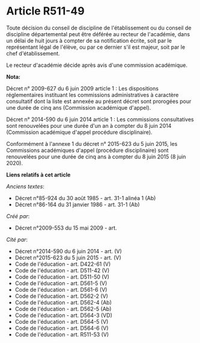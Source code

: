 # Article R511-49

Toute décision du conseil de discipline de l'établissement ou du conseil de discipline départemental peut être déférée au
recteur de l'académie, dans un délai de huit jours à compter de sa notification écrite, soit par le représentant légal de
l'élève, ou par ce dernier s'il est majeur, soit par le chef d'établissement.

Le recteur d'académie décide après avis d'une commission académique.

**Nota:**

Décret n° 2009-627 du 6 juin 2009 article 1 : Les dispositions réglementaires instituant les commissions administratives à
caractère consultatif dont la liste est annexée au présent décret sont prorogées pour une durée de cinq ans (Commission
académique d'appel).

Décret n° 2014-590 du 6 juin 2014 article 1 : Les commissions consultatives sont renouvelées pour une durée d'un an à compter
du 8 juin 2014 (Commission académique d'appel procédure disciplinaire).

Conformément à l'annexe 1 du décret n° 2015-623 du 5 juin 2015, les Commissions académiques d'appel (procédure disciplinaire)
sont renouvelées pour une durée de cinq ans à compter du 8 juin 2015 (8 juin 2020).

**Liens relatifs à cet article**

_Anciens textes_:

  - Décret n°85-924 du 30 août 1985 - art. 31-1 alinéa 1 (Ab)
  - Décret n°86-164 du 31 janvier 1986 - art. 31-1 (Ab)

_Créé par_:

  - Décret n°2009-553 du 15 mai 2009 - art.

_Cité par_:

  - Décret n°2014-590 du 6 juin 2014 - art. (V)
  - Décret n°2015-623 du 5 juin 2015 - art. (V)
  - Code de l'éducation - art. D422-61 (V)
  - Code de l'éducation - art. D511-42 (V)
  - Code de l'éducation - art. D511-50 (V)
  - Code de l'éducation - art. D561-5 (V)
  - Code de l'éducation - art. D561-6 (V)
  - Code de l'éducation - art. D562-2 (V)
  - Code de l'éducation - art. D562-4 (Ab)
  - Code de l'éducation - art. D562-5 (Ab)
  - Code de l'éducation - art. D564-3 (VD)
  - Code de l'éducation - art. D564-5 (V)
  - Code de l'éducation - art. D564-6 (V)
  - Code de l'éducation - art. R511-53 (V)
